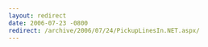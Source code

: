 ```yaml
---
layout: redirect
date: 2006-07-23 -0800
redirect: /archive/2006/07/24/PickupLinesIn.NET.aspx/
---
```

